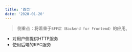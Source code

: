 ```yaml
---
title: '首页'
date: '2020-01-20'
---
```


> 侧重点：将着重于`BFF层（Backend for Frontend）`的应用。

- 对用户侧提供HTTP服务
- 使用后端的RPC服务
